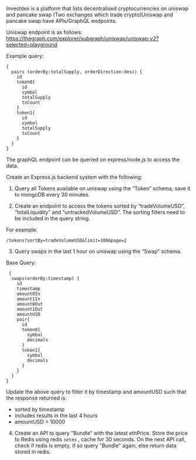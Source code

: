 Investdex is a platform that lists decentralised cryptocurrencies on uniswap and pancake swap (Two exchanges which trade crypto)Uniswap and pancake swap have APIs/GraphQL endpoints.

Uniswap endpoint is as follows: https://thegraph.com/explorer/subgraph/uniswap/uniswap-v2?selected=playground

Example query: 
```
{
  pairs (orderBy:totalSupply, orderDirection:desc) {
    id
    token0{
      id
      symbol
      totalSupply
      txCount
    }
    token1{
      id
      symbol
      totalSupply
      txCount
    }
  }
}
```

The graphQL endpoint can be queried on express/node.js to access the data. 

Create an Express.js backend system with the following: 

1. Query all Tokens available on uniswap using the “Token” schema, save it to mongoDB every 30 minutes.

2. Create an endpoint to access the tokens sorted by “tradeVolumeUSD”, “totalLiquidity” and “untrackedVolumeUSD”. The sorting filters need to be included in the query string. 

For example: 
```
/tokens?sortBy=tradeVolumeUSD&limit=100&page=2 
```


3. Query swaps in the last 1 hour on uniswap using the “Swap” schema.

Base Query: 
```
 {
  swaps(orderBy:timestamp) {
    id
    timestamp
    amount0In
    amount1In
    amount0Out
    amount1Out
    amountUSD
    pair{
      id
      token0{
        symbol
        decimals
      }
      token1{
        symbol
        decimals
      }
    }
  }
}

```
Update the above query to filter it by timestamp and amountUSD such that the response returned is: 
-  sorted by timestamp
- includes results in the last 4 hours
- amountUSD > 10000


4. Create an API to query "Bundle" with the latest ethPrice. Store the price to Redis using redis ```setex```  ,  cache for 30 seconds. On the next API call, check if redis is empty, if so query "Bundle" again, else return data stored in redis. 
